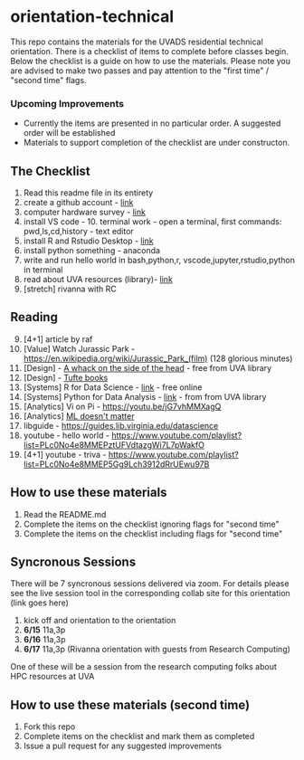 # orientation-technical
This repo contains the materials for the UVADS residential technical orientation. There is a checklist of items to complete before classes begin. Below the checklist is a guide on how to use the materials. Please note you are advised to make two passes and pay attention to the "first time" / "second time" flags.

### Upcoming Improvements
* Currently the items are presented in no particular order. A suggested order will be established
* Materials to support completion of the checklist are under constructon.

## The Checklist
1. Read this readme file in its entirety
2. create a github account - [link](https://github.com/join)
3. computer hardware survey - [link](https://forms.gle/5YAgx272e2nzYMZ36)
6. install VS code - 10. terminal work - open a terminal, first commands: pwd,ls,cd,history - text editor
4. install R and Rstudio Desktop - [link](https://rstudio.com/products/rstudio/download/#download)
5. install python something - anaconda
8. write and run hello world in bash,python,r, vscode,jupyter,rstudio,python in terminal
9. read about UVA resources (library)- [link](https://guides.lib.virginia.edu/datascience)
7. [stretch] rivanna with RC

## Reading
9. [4+1] article by raf
4. [Value] Watch Jurassic Park - https://en.wikipedia.org/wiki/Jurassic_Park_(film) (128 glorious minutes)
9. [Design] - [A whack on the side of the head](https://www.amazon.com/Whack-Side-Head-More-Creative/dp/0446404667) - free from UVA library
1. [Design] - [Tufte books](https://www.edwardtufte.com/tufte/)
1. [Systems] R for Data Science - [link](https://learning.oreilly.com/library/view/r-for-data/9781491910382/?ar) - free online
2. [Systems] Python for Data Analysis - [link](https://wesmckinney.com/pages/book.html) - from from UVA library
8. [Analytics] Vi on Pi - https://youtu.be/jG7vhMMXagQ
5. [Analytics] [ML doesn't matter](https://towardsdatascience.com/why-aspiring-data-scientists-should-not-make-a-big-deal-of-machine-learning-218a66b18467)
6. libguide - https://guides.lib.virginia.edu/datascience
7. youtube - hello world - https://www.youtube.com/playlist?list=PLc0No4e8MMEPztUFVdtazgWi7L7pWakfO
8. [4+1] youtube - triva - https://www.youtube.com/playlist?list=PLc0No4e8MMEP5Gg9Lch3912dRrUEwu97B

## How to use these materials
1. Read the README.md
2. Complete the items on the checklist ignoring flags for "second time"
3. Complete the items on the checklist including flags for "second time"

## Syncronous Sessions
There will be 7 syncronous sessions delivered via zoom. For details please see the live session tool in the corresponding collab site for this orientation (link goes here)
1. kick off and orientation to the orientation
2. **6/15** 11a,3p
3. **6/16** 11a,3p
4. **6/17** 11a,3p (Rivanna orientation with guests from Research Computing)

One of these will be a session from the research computing folks about HPC resources at UVA

## How to use these materials (second time)
1. Fork this repo
2. Complete items on the checklist and mark them as completed
3. Issue a pull request for any suggested improvements
